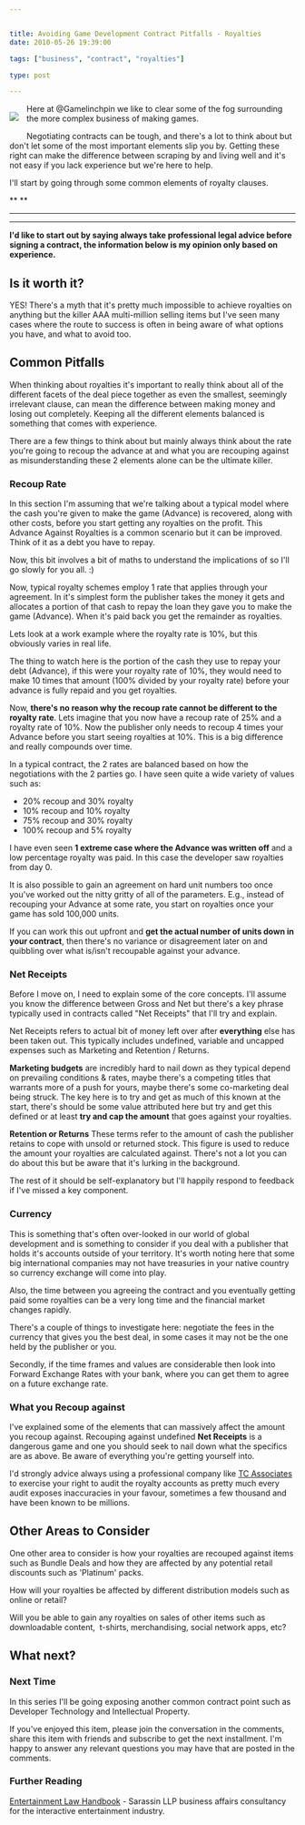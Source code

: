 ```yaml
---


title: Avoiding Game Development Contract Pitfalls - Royalties
date: 2010-05-26 19:39:00

tags: ["business", "contract", "royalties"]

type: post

---
```

<div
style="clear: left;
float: left; margin-bottom: 1em; margin-right: 1em;">

![](/assets/soundexchangeartist.jpg)

</div>

Here at @Gamelinchpin we like to clear some of the fog surrounding the
more complex business of making games.

Negotiating contracts can be tough, and there's a lot to think about but
don't let some of the most important elements slip you by. Getting these
right can make the difference between scraping by and living well and
it's not easy if you lack experience but we're here to help.

I'll start by going through some common elements of royalty clauses.


 ** **
 ****
 ****
 **I'd like to start out by saying always take professional legal advice
before signing a contract, the information below is my opinion only
based on experience.**

Is it worth it?
---------------

YES! There's a myth that it's pretty much impossible to achieve
royalties on anything but the killer AAA multi-million selling items but
I've seen many cases where the route to success is often in being aware
of what options you have, and what to avoid too.

Common Pitfalls
---------------

When thinking about royalties it's important to really think about all
of the different facets of the deal piece together as even the smallest,
seemingly irrelevant clause, can mean the difference between making
money and losing out completely. Keeping all the different elements
balanced is something that comes with experience.

There are a few things to think about but mainly always think about the
rate you're going to recoup the advance at and what you are recouping
against as misunderstanding these 2 elements alone can be the ultimate
killer.

### Recoup Rate

In this section I'm assuming that we're talking about a typical model
where the cash you're given to make the game (Advance) is recovered,
along with other costs, before you start getting any royalties on the
profit. This Advance Against Royalties is a common scenario but it can
be improved. Think of it as a debt you have to repay.

Now, this bit involves a bit of maths to understand the implications of
so I'll go slowly for you all. :)

Now, typical royalty schemes employ 1 rate that applies through your
agreement. In it's simplest form the publisher takes the money it gets
and allocates a portion of that cash to repay the loan they gave you to
make the game (Advance). When it's paid back you get the remainder as
royalties.

Lets look at a work example where the royalty rate is 10%, but this
obviously varies in real life.

The thing to watch here is the portion of the cash they use to repay
your debt (Advance), if this were your royalty rate of 10%, they would
need to make 10 times that amount (100% divided by your royalty rate)
before your advance is fully repaid and you get royalties.

Now, **there's no reason why the recoup rate cannot be different to the
royalty rate**. Lets imagine that you now have a recoup rate of 25% and
a royalty rate of 10%. Now the publisher only needs to recoup 4 times
your Advance before you start seeing royalties at 10%. This is a big
difference and really compounds over time.

In a typical contract, the 2 rates are balanced based on how the
negotiations with the 2 parties go. I have seen quite a wide variety of
values such
as:

-   20% recoup and 30% royalty
-   10% recoup and 10% royalty
-   75% recoup and 30% royalty
-   100% recoup and 5% royalty

I have even seen **1 extreme case where the Advance was written off**
and a low percentage royalty was paid. In this case the developer saw
royalties from day 0.

It is also possible to gain an agreement on hard unit numbers too once
you've worked out the nitty gritty of all of the parameters. E.g.,
instead of recouping your Advance at some rate, you start on royalties
once your game has sold 100,000 units.

If you can work this out upfront and **get the actual number of units
down in your contract**, then there's no variance or disagreement later
on and quibbling over what is/isn't recoupable against your advance.

### Net Receipts

Before I move on, I need to explain some of the core concepts. I'll
assume you know the difference between Gross and Net but there's a key
phrase typically used in contracts called "Net Receipts" that I'll try
and explain.

Net Receipts refers to actual bit of money left over after
**everything** else has been taken out. This typically includes
undefined, variable and uncapped expenses such as Marketing and
Retention / Returns.

**Marketing budgets** are incredibly hard to nail down as they typical
depend on prevailing conditions & rates, maybe there's a competing
titles that warrants more of a push for yours, maybe there's some
co-marketing deal being struck. The key here is to try and get as much
of this known at the start, there's should be some value attributed here
but try and get this defined or at least **try and cap the amount** that
goes against your royalties.

**Retention or Returns**
 These terms refer to the amount of cash the publisher retains to cope
with unsold or returned stock. This figure is used to reduce the amount
your royalties are calculated against. There's not a lot you can do
about this but be aware that it's lurking in the background.

The rest of it should be self-explanatory but I'll happily respond to
feedback if I've missed a key component.

### Currency

This is something that's often over-looked in our world of global
development and is something to consider if you deal with a publisher
that holds it's accounts outside of your territory. It's worth noting
here that some big international companies may not have treasuries in
your native country so currency exchange will come into play.

Also, the time between you agreeing the contract and you eventually
getting paid some royalties can be a very long time and the financial
market changes rapidly.

There's a couple of things to investigate
here: negotiate the fees in the currency that gives you the best deal, in some cases it may not be the one held by the publisher or you.

Secondly, if the time frames and values are considerable then look into
Forward Exchange Rates with your bank, where you can get them to agree
on a future exchange rate.

### What you Recoup against

I've explained some of the elements that can massively affect the amount
you recoup against.
 Recouping against undefined **Net Receipts** is a dangerous game and
one you should seek to nail down what the specifics are as above. Be
aware of everything you're getting yourself into.

I'd strongly advice always using a professional company like [TC
Associates](http://www.tc-ltd.com/) to exercise your right to audit the royalty accounts as pretty much every audit exposes inaccuracies in your
favour, sometimes a few thousand and have been known to be millions.

Other Areas to Consider
-----------------------

One other area to consider is how your royalties are recouped against
items such as Bundle Deals and how they are affected by any potential
retail discounts such as 'Platinum' packs.

How will your royalties be affected by different distribution models
such as online or retail?

Will you be able to gain any royalties on sales of other items such as
downloadable content,  t-shirts, merchandising, social network apps,
etc?

What next?
----------

### Next Time

In this series I'll be going exposing another common contract point such
as Developer Technology and Intellectual Property.

If you've enjoyed this item, please join the conversation in the
comments, share this item with friends and subscribe to get the
next installment. I'm happy to answer any relevant questions you may
have that are posted in the comments.

### Further Reading

[Entertainment Law Handbook](http://www.sarassin.net/elh/index.html) - Sarassin LLP business affairs consultancy for the interactive entertainment industry.
